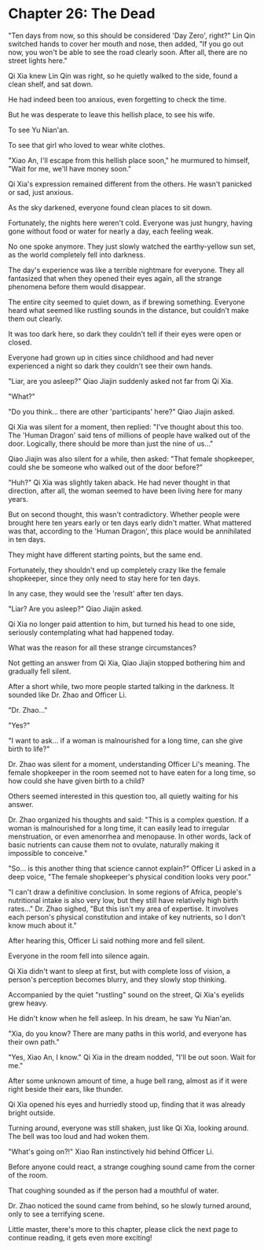 ﻿# Chapter 26: The Dead

"Ten days from now, so this should be considered 'Day Zero', right?" Lin Qin switched hands to cover her mouth and nose, then added, "If you go out now, you won't be able to see the road clearly soon. After all, there are no street lights here."

Qi Xia knew Lin Qin was right, so he quietly walked to the side, found a clean shelf, and sat down.

He had indeed been too anxious, even forgetting to check the time.

But he was desperate to leave this hellish place, to see his wife.

To see Yu Nian'an.

To see that girl who loved to wear white clothes.

"Xiao An, I'll escape from this hellish place soon," he murmured to himself, "Wait for me, we'll have money soon."

Qi Xia's expression remained different from the others. He wasn't panicked or sad, just anxious.

As the sky darkened, everyone found clean places to sit down.

Fortunately, the nights here weren't cold. Everyone was just hungry, having gone without food or water for nearly a day, each feeling weak.

No one spoke anymore. They just slowly watched the earthy-yellow sun set, as the world completely fell into darkness.

The day's experience was like a terrible nightmare for everyone. They all fantasized that when they opened their eyes again, all the strange phenomena before them would disappear.

The entire city seemed to quiet down, as if brewing something. Everyone heard what seemed like rustling sounds in the distance, but couldn't make them out clearly.

It was too dark here, so dark they couldn't tell if their eyes were open or closed.

Everyone had grown up in cities since childhood and had never experienced a night so dark they couldn't see their own hands.

"Liar, are you asleep?" Qiao Jiajin suddenly asked not far from Qi Xia.

"What?"

"Do you think... there are other 'participants' here?" Qiao Jiajin asked.

Qi Xia was silent for a moment, then replied: "I've thought about this too. The 'Human Dragon' said tens of millions of people have walked out of the door. Logically, there should be more than just the nine of us..."

Qiao Jiajin was also silent for a while, then asked: "That female shopkeeper, could she be someone who walked out of the door before?"

"Huh?" Qi Xia was slightly taken aback. He had never thought in that direction, after all, the woman seemed to have been living here for many years.

But on second thought, this wasn't contradictory. Whether people were brought here ten years early or ten days early didn't matter. What mattered was that, according to the 'Human Dragon', this place would be annihilated in ten days.

They might have different starting points, but the same end.

Fortunately, they shouldn't end up completely crazy like the female shopkeeper, since they only need to stay here for ten days.

In any case, they would see the 'result' after ten days.

"Liar? Are you asleep?" Qiao Jiajin asked.

Qi Xia no longer paid attention to him, but turned his head to one side, seriously contemplating what had happened today.

What was the reason for all these strange circumstances?

Not getting an answer from Qi Xia, Qiao Jiajin stopped bothering him and gradually fell silent.

After a short while, two more people started talking in the darkness. It sounded like Dr. Zhao and Officer Li.

"Dr. Zhao..."

"Yes?"

"I want to ask... if a woman is malnourished for a long time, can she give birth to life?"

Dr. Zhao was silent for a moment, understanding Officer Li's meaning. The female shopkeeper in the room seemed not to have eaten for a long time, so how could she have given birth to a child?

Others seemed interested in this question too, all quietly waiting for his answer.

Dr. Zhao organized his thoughts and said: "This is a complex question. If a woman is malnourished for a long time, it can easily lead to irregular menstruation, or even amenorrhea and menopause. In other words, lack of basic nutrients can cause them not to ovulate, naturally making it impossible to conceive."

"So... is this another thing that science cannot explain?" Officer Li asked in a deep voice, "The female shopkeeper's physical condition looks very poor."

"I can't draw a definitive conclusion. In some regions of Africa, people's nutritional intake is also very low, but they still have relatively high birth rates..." Dr. Zhao sighed, "But this isn't my area of expertise. It involves each person's physical constitution and intake of key nutrients, so I don't know much about it."

After hearing this, Officer Li said nothing more and fell silent.

Everyone in the room fell into silence again.

Qi Xia didn't want to sleep at first, but with complete loss of vision, a person's perception becomes blurry, and they slowly stop thinking.

Accompanied by the quiet "rustling" sound on the street, Qi Xia's eyelids grew heavy.

He didn't know when he fell asleep. In his dream, he saw Yu Nian'an.

"Xia, do you know? There are many paths in this world, and everyone has their own path."

"Yes, Xiao An, I know." Qi Xia in the dream nodded, "I'll be out soon. Wait for me."

After some unknown amount of time, a huge bell rang, almost as if it were right beside their ears, like thunder.

Qi Xia opened his eyes and hurriedly stood up, finding that it was already bright outside.

Turning around, everyone was still shaken, just like Qi Xia, looking around. The bell was too loud and had woken them.

"What's going on?!" Xiao Ran instinctively hid behind Officer Li.

Before anyone could react, a strange coughing sound came from the corner of the room.

That coughing sounded as if the person had a mouthful of water.

Dr. Zhao noticed the sound came from behind, so he slowly turned around, only to see a terrifying scene.

Little master, there's more to this chapter, please click the next page to continue reading, it gets even more exciting!
